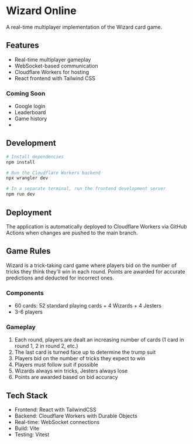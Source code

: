 # Wizard Online

A real-time multiplayer implementation of the Wizard card game.

## Features
- Real-time multiplayer gameplay
- WebSocket-based communication
- Cloudflare Workers for hosting
- React frontend with Tailwind CSS

### Coming Soon
- Google login
- Leaderboard
- Game history
- 

## Development
```bash
# Install dependencies
npm install

# Run the Cloudflare Workers backend
npx wrangler dev

# In a separate terminal, run the frontend development server
npm run dev
```

## Deployment
The application is automatically deployed to Cloudflare Workers via GitHub Actions when changes are pushed to the main branch.

## Game Rules

Wizard is a trick-taking card game where players bid on the number of tricks they think they'll win in each round. Points are awarded for accurate predictions and deducted for incorrect ones.

### Components
- 60 cards: 52 standard playing cards + 4 Wizards + 4 Jesters
- 3-6 players

### Gameplay
1. Each round, players are dealt an increasing number of cards (1 card in round 1, 2 in round 2, etc.)
2. The last card is turned face up to determine the trump suit
3. Players bid on the number of tricks they expect to win
4. Players must follow suit if possible
5. Wizards always win tricks, Jesters always lose
6. Points are awarded based on bid accuracy

## Tech Stack

- Frontend: React with TailwindCSS
- Backend: Cloudflare Workers with Durable Objects
- Real-time: WebSocket connections
- Build: Vite
- Testing: Vitest
